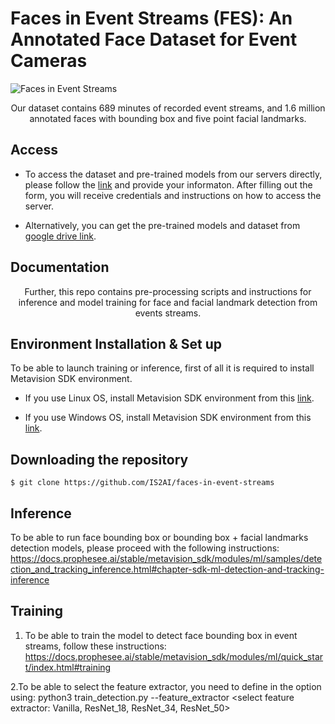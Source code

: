 # Faces in Event Streams (FES): An Annotated Face Dataset for Event Cameras

![Faces in Event Streams](https://user-images.githubusercontent.com/5821328/212868401-00f986d8-6bcf-44be-9d76-5bac4b6f21d7.png)



<p align="center"> Our dataset contains 689 minutes of recorded event streams, and 1.6 million annotated faces with bounding box and five point facial landmarks. </p>

## Access
- To access the dataset and pre-trained models from our servers directly, please follow the [link]( https://forms.gle/R7WHmVueCoyvYvrY9) and provide your informaton.
 After filling out the form, you will receive credentials and instructions on how to access the server.

- Alternatively, you can get the pre-trained models and dataset from [google drive link](https://drive.google.com/drive/folders/1btC_bkWV0RpU1JJKBUehH4_NaGG1SMov?usp=share_link).



## Documentation

<p align="center"> Further, this repo contains pre-processing scripts and instructions for inference and model training for face and facial landmark detection from events streams. </p>

## Environment Installation & Set up
To be able to launch training or inference, first of all it is required to install Metavision SDK environment.

- If you use Linux OS, install Metavision SDK environment from this [link](https://docs.prophesee.ai/stable/installation/linux.html).

- If you use Windows OS, install Metavision SDK environment from this [link](https://docs.prophesee.ai/stable/installation/windows.html).


## Downloading the repository

```
$ git clone https://github.com/IS2AI/faces-in-event-streams
```

## Inference
To be able to run face bounding box or bounding box + facial landmarks detection models, please proceed with the following instructions:
https://docs.prophesee.ai/stable/metavision_sdk/modules/ml/samples/detection_and_tracking_inference.html#chapter-sdk-ml-detection-and-tracking-inference
## Training
1. To be able to train the model to detect face bounding box in event streams, follow these instructions:
https://docs.prophesee.ai/stable/metavision_sdk/modules/ml/quick_start/index.html#training

2.To be able to select the feature extractor, you need to define in the option using:
python3 train_detection.py <path to output directory> <path to dataset> --feature_extractor <select feature extractor: Vanilla, ResNet_18, ResNet_34, ResNet_50>
